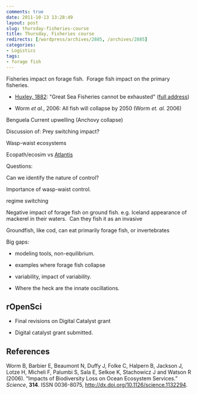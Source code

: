 ```yaml
---
comments: true
date: 2011-10-13 13:28:49
layout: post
slug: thursday-fisheries-course
title: Thursday, Fisheries course
redirects: [/wordpress/archives/2885, /archives/2885]
categories:
- Logistics
tags:
- forage fish
---
```


Fisheries impact on forage fish.  Forage fish impact on the primary fisheries.



	
  * [Huxley, 1882](http://en.wikipedia.org/wiki/Sustainable_fisheries#cite_note-65): "Great Sea Fisheries cannot be exhausted" ([full address](http://aleph0.clarku.edu/huxley/SM5/fish.html))

	
  * Worm _et al._, 2006: All fish will collapse by 2050 (Worm _et. al._ 2006)


Benguela Current upwelling (Anchovy collapse)

Discussion of: Prey switching impact?

Wasp-waist ecosystems

Ecopath/ecosim vs [Atlantis](http://www.csiro.au/science/Atlantis-ecosystem-model.html)

Questions:

Can we identify the nature of control?

Importance of wasp-waist control.

regime switching

Negative impact of forage fish on ground fish. e.g. Iceland appearance of mackerel in their waters.  Can they fish it as an invasive

Groundfish, like cod, can eat primarily forage fish, or invertebrates

Big gaps:



	
  * modeling tools, non-equilibrium.

	
  * examples where forage fish collapse

	
  * variability, impact of variability.

	
  * Where the heck are the innate oscillations.




## rOpenSci





	
  * Final revisions on Digital Catalyst grant

	
  * Digital catalyst grant submitted.



## References

<p>Worm B, Barbier E, Beaumont N, Duffy J, Folke C, Halpern B, Jackson J, Lotze H, Micheli F, Palumbi S, Sala E, Selkoe K, Stachowicz J and Watson R (2006).
&ldquo;Impacts of Biodiversity Loss on Ocean Ecosystem Services.&rdquo;
<EM>Science</EM>, <B>314</B>.
ISSN 0036-8075, <a href="http://dx.doi.org/10.1126/science.1132294">http://dx.doi.org/10.1126/science.1132294</a>.
